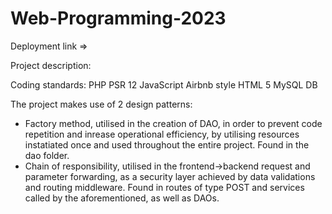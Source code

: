 # Web-Programming-2023

Deployment link =>

Project description:


Coding standards:
PHP PSR 12 
JavaScript Airbnb style
HTML 5
MySQL DB

The project makes use of 2 design patterns:
+ Factory method, utilised in the creation of DAO, in order to prevent code repetition and inrease operational efficiency, by utilising resources instatiated once and used throughout the entire project. Found in the dao folder.
+ Chain of responsibility, utilised in the frontend->backend request and parameter forwarding, as a security layer achieved by data validations and routing middleware. Found in routes of type POST and services called by the aforementioned, as well as DAOs.